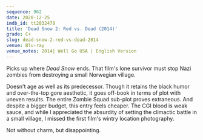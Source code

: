 ```yaml
---
sequence: 962
date: 2020-12-25
imdb_id: tt2832470
title: 'Dead Snow 2: Red vs. Dead (2014)'
grade: C+
slug: dead-snow-2-red-vs-dead-2014
venue: Blu-ray
venue_notes: 2014| Well Go USA | English Version
---
```


Picks up where <span data-imdb-id="tt1278340">_Dead Snow_</span> ends. That film's lone survivor must stop Nazi zombies from destroying a small Norwegian village.

<!-- end -->

Doesn't age as well as its predecessor. Though it retains the black humor and over-the-top gore aesthetic, it goes off-book in terms of plot with uneven results. The entire Zombie Squad sub-plot proves extraneous. And despite a bigger budget, this entry feels cheaper. The CGI blood is weak sauce, and while I appreciated the absurdity of setting the climactic battle in a small village, I missed the first film's wintry location photography.

Not without charm, but disappointing.